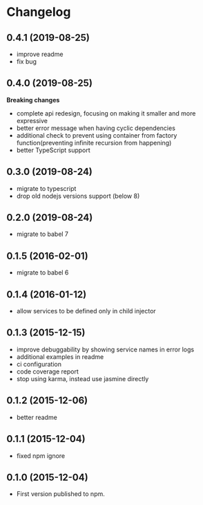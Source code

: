 # Changelog

## 0.4.1 (2019-08-25)
- improve readme
- fix bug
 
## 0.4.0 (2019-08-25)
**Breaking changes**

- complete api redesign, focusing on making it smaller and more expressive
- better error message when having cyclic dependencies
- additional check to prevent using container from factory function(preventing infinite recursion from happening)
- better TypeScript support

## 0.3.0 (2019-08-24)
- migrate to typescript
- drop old nodejs versions support (below 8)

## 0.2.0 (2019-08-24)
- migrate to babel 7

## 0.1.5 (2016-02-01)
- migrate to babel 6

## 0.1.4 (2016-01-12)
- allow services to be defined only in child injector

## 0.1.3 (2015-12-15)
- improve debuggability by showing service names in error logs
- additional examples in readme
- ci configuration
- code coverage report
- stop using karma, instead use jasmine directly

## 0.1.2 (2015-12-06)
- better readme

## 0.1.1 (2015-12-04)
- fixed npm ignore 

## 0.1.0 (2015-12-04)
- First version published to npm.
